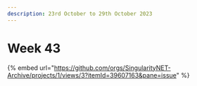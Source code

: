 ```yaml
---
description: 23rd October to 29th October 2023
---
```


# Week 43



{% embed url="https://github.com/orgs/SingularityNET-Archive/projects/1/views/3?itemId=39607163&pane=issue" %}
